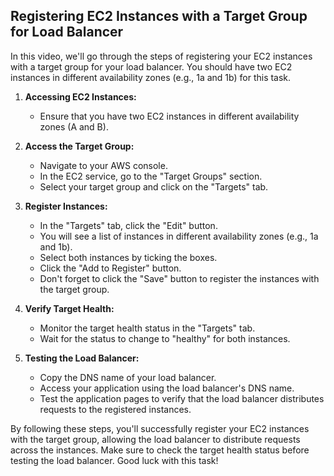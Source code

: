 ## Registering EC2 Instances with a Target Group for Load Balancer

In this video, we'll go through the steps of registering your EC2 instances with a target group for your load balancer. You should have two EC2 instances in different availability zones (e.g., 1a and 1b) for this task.

1. **Accessing EC2 Instances:**
   - Ensure that you have two EC2 instances in different availability zones (A and B).

2. **Access the Target Group:**
   - Navigate to your AWS console.
   - In the EC2 service, go to the "Target Groups" section.
   - Select your target group and click on the "Targets" tab.

3. **Register Instances:**
   - In the "Targets" tab, click the "Edit" button.
   - You will see a list of instances in different availability zones (e.g., 1a and 1b).
   - Select both instances by ticking the boxes.
   - Click the "Add to Register" button.
   - Don't forget to click the "Save" button to register the instances with the target group.

4. **Verify Target Health:**
   - Monitor the target health status in the "Targets" tab.
   - Wait for the status to change to "healthy" for both instances.

5. **Testing the Load Balancer:**
   - Copy the DNS name of your load balancer.
   - Access your application using the load balancer's DNS name.
   - Test the application pages to verify that the load balancer distributes requests to the registered instances.

By following these steps, you'll successfully register your EC2 instances with the target group, allowing the load balancer to distribute requests across the instances. Make sure to check the target health status before testing the load balancer. Good luck with this task!

